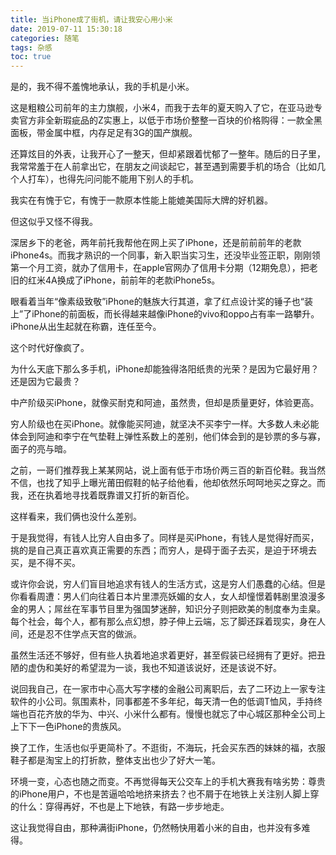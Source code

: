 ```yaml
---
title: 当iPhone成了街机，请让我安心用小米
date: 2019-07-11 15:30:18
categories: 随笔
tags: 杂感
toc: true
---
```

是的，我不得不羞愧地承认，我的手机是小米。

这是粗粮公司前年的主力旗舰，小米4，而我于去年的夏天购入了它，在亚马逊专卖官方非全新瑕疵品的Z实惠上，以低于市场价整整一百块的价格购得：一款全黑面板，带金属中框，内存足足有3G的国产旗舰。

还算炫目的外表，让我开心了一整天，但却紧跟着忧郁了一整年。随后的日子里，我常常羞于在人前拿出它，在朋友之间谈起它，甚至遇到需要手机的场合（比如几个人打车），也得先问问能不能用下别人的手机。

我实在有愧于它，有愧于一款原本性能上能媲美国际大牌的好机器。

但这似乎又怪不得我。

深居乡下的老爸，两年前托我帮他在网上买了iPhone，还是前前前年的老款iPhone4s。而我才熟识的一个同事，新入职当实习生，还没毕业签正职，刚刚领第一个月工资，就办了信用卡，在apple官网办了信用卡分期（12期免息），把老旧的红米4A换成了iPhone，前前年的老款iPhone5s。

眼看着当年“像素级致敬”iPhone的魅族大行其道，拿了红点设计奖的锤子也“装上”了iPhone的前面板，而长得越来越像iPhone的vivo和oppo占有率一路攀升。iPhone从出生起就在称霸，连任至今。

这个时代好像疯了。

为什么天底下那么多手机，iPhone却能独得洛阳纸贵的光荣？是因为它最好用？还是因为它最贵？

中产阶级买iPhone，就像买耐克和阿迪，虽然贵，但却是质量更好，体验更高。

穷人阶级也在买iPhone。就像能买阿迪，就坚决不买李宁一样。大多数人未必能体会到阿迪和李宁在气垫鞋上弹性系数上的差别，他们体会到的是钞票的多与寡，面子的亮与暗。

之前，一哥们推荐我上某某网站，说上面有低于市场价两三百的新百伦鞋。我当然不信，也找了知乎上曝光莆田假鞋的帖子给他看，他却依然乐呵呵地买之穿之。而我，还在执着地寻找着既靠谱又打折的新百伦。

这样看来，我们俩也没什么差别。

于是我觉得，有钱人比穷人自由多了。同样是买iPhone，有钱人是觉得好而买，挑的是自己真正喜欢真正需要的东西；而穷人，是碍于面子去买，是迫于环境去买，是不得不买。

或许你会说，穷人们盲目地追求有钱人的生活方式，这是穷人们愚蠢的心结。但是你看看周遭：男人们向往着日本片里漂亮妖媚的女人，女人却憧憬着韩剧里浪漫多金的男人；屌丝在军事节目里为强国梦迷醉，知识分子则把欧美的制度奉为圭臬。每个社会，每个人，都有那么点幻想，脖子伸上云端，忘了脚还踩着现实，身在人间，还是忍不住学点天宫的做派。

虽然生活还不够好，但有些人执着地追求着更好，甚至假装已经拥有了更好。把丑陋的虚伪和美好的希望混为一谈，我也不知道该说好，还是该说不好。

说回我自己，在一家市中心高大写字楼的金融公司离职后，去了二环边上一家专注软件的小公司。氛围素朴，同事都差不多年纪，每天清一色的低调T恤风，手持终端也百花齐放的华为、中兴、小米什么都有。慢慢也就忘了中心城区那种全公司上上下下一色iPhone的贵族风。

换了工作，生活也似乎更简朴了。不逛街，不海玩，托会买东西的妹妹的福，衣服鞋子都是淘宝上的打折款，整体支出也少了好大一笔。

环境一变，心态也随之而变。不再觉得每天公交车上的手机大赛我有啥劣势：尊贵的iPhone用户，不也是苦逼哈哈地挤来挤去？也不屑于在地铁上关注别人脚上穿的什么：穿得再好，不也是上下地铁，有路一步步地走。

这让我觉得自由，那种满街iPhone，仍然畅快用着小米的自由，也并没有多难得。
